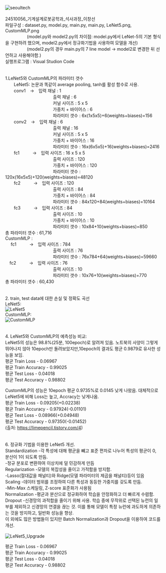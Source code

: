 ![seoultech](https://github.com/ChangsunLeee/HW2/assets/167077784/a93d1135-86f0-4205-a140-2092311546d2)<br/><br/>
24510056_기계설계로봇공학과_석사과정_이창선 <br/>
파일구성 : dataset.py, model.py, main.py, main.py, LeNet5.png, CustomMLP.png <br/>
     (model.py와 model2.py의 차이점: model.py에서 LeNet-5의 기본 형식을 구현하려 했으며, model2.py에서 정규화기법을 사용하여 모델을 개선) <br/>
     (model2.py의 경우 main.py의 7 line model -> model2로 변경한 뒤 선언하고 사용해야함.) <br/>
실행프로그램 : Visual Studion Code <br/>
<br/>
<br/>
1.LeNet5와 CustomMLP의 파라미터 갯수 <br/>
  LeNet5: 논문과 똑같이 average pooling, tanh를 활성 함수로 사용. <br/>
  conv1 -> 입력 채널 : 1 <br/>
           출력 채널 : 6 <br/>
           커널 사이즈 : 5 x 5 <br/>
           가중치 + 바이어스 : 6 <br/>
           파라미터 갯수 : 6x(1x5x5)+6(weights+biases)=156 <br/>
  conv2 -> 입력 채널 : 6 <br/>
           출력 채널 : 16 <br/>
           커널 사이즈 : 5 x 5 <br/>
           가중치 + 바이어스 : 16 <br/>
           파라미터 갯수 : 16x(6x5x5)+16(weights+biases)=2416 <br/>
  fc1   -> 입력 사이즈 : 16 x 5 x 5 <br/>
           출력 사이즈 : 120 <br/>
           가중치 + 바이어스 : 120 <br/>
           파라미터 갯수 : 120x(16x5x5)+120(weights+biases)=48120 <br/>
  fc2   -> 입력 사이즈 : 120 <br/>
           출력 사이즈 : 84 <br/>
           가중치 + 바이어스 : 84 <br/>
           파라미터 갯수 : 84x120+84(weights+biases)=10164 <br/>
  fc3   -> 입력 사이즈 : 84 <br/>
           출력 사이즈 : 10 <br/>
           가중치 + 바이어스 : 10 <br/>
           파라미터 갯수 : 10x84+10(weights+biases)=850 <br/>
  총 파라미터 갯수 : 61,716 <br/>
  CustomMLP : <br/> 
  fc1   -> 입력 사이즈 : 784 <br/>
           출력 사이즈 : 76 <br/>
           파라미터 갯수 : 76x784+64(weights+biases)=59660 <br/>
 fc2   -> 입력 사이즈 : 76 <br/>
           출력 사이즈 : 10 <br/>
           파라미터 갯수 : 10x76+10(weights+biases)=770 <br/>
  총 파라미터 갯수 : 60,430 <br/>
 <br/>
 <br/>
2. train, test data에 대한 손실 및 정확도 곡선 <br/>
   LeNet5: <br/>
   ![LeNet5](https://github.com/ChangsunLeee/HW2/assets/167077784/ba682db5-463e-4012-907c-b65c6a9f813f) <br/>
   CustomMLP: <br/>
   ![CustomMLP](https://github.com/ChangsunLeee/HW2/assets/167077784/400e9b37-d365-4eb2-bdae-07e63625d4e0) <br/>
 <br/>
 <br/>
4. LeNet5와 CustomMLP의 예측성능 비교: <br/>
   LeNet5의 성능은 98.8%(25분, 100epoch)로 알려져 있음. 노트북의 사양이 그렇게 뛰어나지 않아 10epoch만 돌려보았지만,10epoch의 결과도 평균 0.9879로 유사한 성능을 보임. <br/>
   평균 Train Loss     - 0.06967 <br/>
   평균 Train Accuracy - 0.99025 <br/>
   평균 Test Loss      - 0.04018 <br/>
   평균 Test Accuracy  - 0.98802 <br/>

   CustomMLP의 성능은 10epoch 평균 0.9735%로 0.0145 낮게 나왔음. 대체적으로 LeNet5에 비해 Loss는 높고, Accracy는 낮게나옴. <br/>
   평균 Train Loss     - 0.09205(+0.02238) <br/>
   평균 Train Accuracy - 0.97924(-0.01101) <br/>
   평균 Test Loss      - 0.08966(+0.04948) <br/>
   평균 Test Accuracy  - 0.97350(-0.01452) <br/>
   (출처: https://limepencil.tistory.com/4) <br/>
    <br/>
    <br/>
6. 정규화 기법을 이용한 LeNet5 개선. <br/>
   Standardization -각 특성에 대해 평균을 뺴고 표준 편차로 나누어 특성의 평균이 0, 분산이 1이 되도록 만듬. <br/>
                   -정규 분포로 변환하여 이상치에 덜 민감하게 만듬 <br/>
   Regularization  -모델의 복잡성을 줄이고 가적함을 방지함. <br/>
                   -Lasso(절대값을 패널티)와 Ridge(모델 파라미터의 제곱을 패널티)등이 있음 <br/>
   Scaling         -데이터 범위를 조정하여 다른 특성과 동등한 가중치를 갖도록 만듬. <br/>
                   -Min-Max 스케일링, Z-score 표준화가 사용됨 <br/>
   Normalization   -평균과 분산으로 정규화하여 학습을 안정화하고 더 빠르게 수렴함. <br/>
   Dropout         -신경망의 과적합을 줄이기 위해 사용. 학습 중에 무작위로 선택된 뉴런의 일부를 제외하고 신경망의 연결을 끊는 것. 이를 통해 모델이 특정 뉴런에 과도하게 의존하는 것을 방지하고, 일반화 성능을 향상. <br/>
   이 외에도 많은 방법들이 있지만 Batch Normalization과 Dropout을 이용하여 코드를 개선. <br/>
        <br/>
  ![LeNet5_Upgrade](https://github.com/ChangsunLeee/HW2/assets/167077784/1830fe4d-ae9c-473b-bde9-6d54b5aa7f14)

   평균 Train Loss     - 0.06967 <br/>
   평균 Train Accuracy - 0.99025 <br/>
   평균 Test Loss      - 0.04018 <br/>
   평균 Test Accuracy  - 0.98802 <br/>
